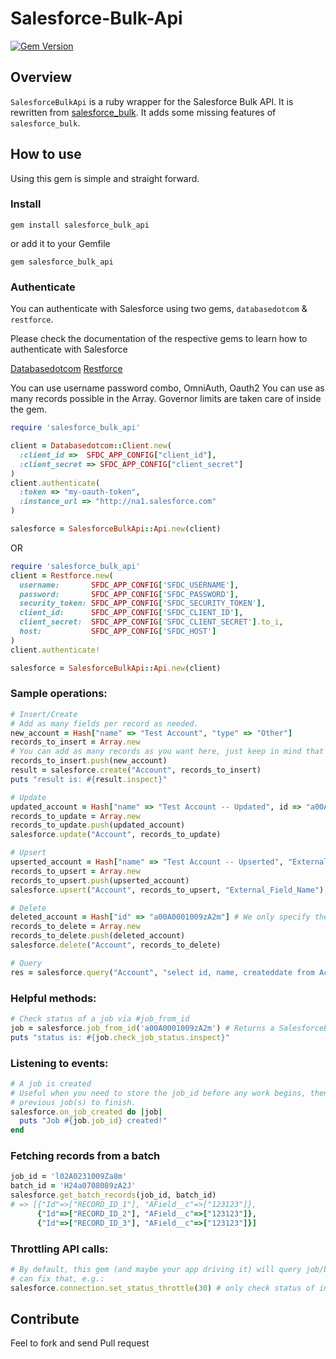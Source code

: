 # Salesforce-Bulk-Api
[![Gem Version](https://badge.fury.io/rb/salesforce_bulk_api.png)](http://badge.fury.io/rb/salesforce_bulk_api)

## Overview

`SalesforceBulkApi` is a ruby wrapper for the Salesforce Bulk API.
It is rewritten from [salesforce_bulk](https://github.com/jorgevaldivia/salesforce_bulk).
It adds some missing features of `salesforce_bulk`.

## How to use

Using this gem is simple and straight forward.

### Install

   `gem install salesforce_bulk_api`

or add it to your Gemfile

   `gem salesforce_bulk_api`

### Authenticate

You can authenticate with Salesforce using two gems, `databasedotcom` & `restforce`.

Please check the documentation of the respective gems to learn how to authenticate with Salesforce

[Databasedotcom](https://github.com/heroku/databasedotcom)
[Restforce](https://github.com/ejholmes/restforce)

You can use username password combo, OmniAuth, Oauth2
You can use as many records possible in the Array. Governor limits are taken care of inside the gem.

```ruby
require 'salesforce_bulk_api'

client = Databasedotcom::Client.new(
  :client_id =>  SFDC_APP_CONFIG["client_id"],
  :client_secret => SFDC_APP_CONFIG["client_secret"]
)
client.authenticate(
  :token => "my-oauth-token",
  :instance_url => "http://na1.salesforce.com"
)

salesforce = SalesforceBulkApi::Api.new(client)
```

OR

```ruby
require 'salesforce_bulk_api'
client = Restforce.new(
  username:       SFDC_APP_CONFIG['SFDC_USERNAME'],
  password:       SFDC_APP_CONFIG['SFDC_PASSWORD'],
  security_token: SFDC_APP_CONFIG['SFDC_SECURITY_TOKEN'],
  client_id:      SFDC_APP_CONFIG['SFDC_CLIENT_ID'],
  client_secret:  SFDC_APP_CONFIG['SFDC_CLIENT_SECRET'].to_i,
  host:           SFDC_APP_CONFIG['SFDC_HOST']
)
client.authenticate!

salesforce = SalesforceBulkApi::Api.new(client)
```

### Sample operations:

```ruby
# Insert/Create
# Add as many fields per record as needed.
new_account = Hash["name" => "Test Account", "type" => "Other"]
records_to_insert = Array.new
# You can add as many records as you want here, just keep in mind that Salesforce has governor limits.
records_to_insert.push(new_account)
result = salesforce.create("Account", records_to_insert)
puts "result is: #{result.inspect}"

# Update
updated_account = Hash["name" => "Test Account -- Updated", id => "a00A0001009zA2m"] # Nearly identical to an insert, but we need to pass the salesforce id.
records_to_update = Array.new
records_to_update.push(updated_account)
salesforce.update("Account", records_to_update)

# Upsert
upserted_account = Hash["name" => "Test Account -- Upserted", "External_Field_Name" => "123456"] # Fields to be updated. External field must be included
records_to_upsert = Array.new
records_to_upsert.push(upserted_account)
salesforce.upsert("Account", records_to_upsert, "External_Field_Name") # Note that upsert accepts an extra parameter for the external field name

# Delete
deleted_account = Hash["id" => "a00A0001009zA2m"] # We only specify the id of the records to delete
records_to_delete = Array.new
records_to_delete.push(deleted_account)
salesforce.delete("Account", records_to_delete)

# Query
res = salesforce.query("Account", "select id, name, createddate from Account limit 3") # We just need to pass the sobject name and the query string
```

### Helpful methods:

```ruby
# Check status of a job via #job_from_id
job = salesforce.job_from_id('a00A0001009zA2m') # Returns a SalesforceBulkApi::Job instance
puts "status is: #{job.check_job_status.inspect}"
```

### Listening to events:

```ruby
# A job is created
# Useful when you need to store the job_id before any work begins, then if you fail during a complex load scenario, you can wait for your
# previous job(s) to finish.
salesforce.on_job_created do |job|
  puts "Job #{job.job_id} created!"
end
```

### Fetching records from a batch

```ruby
job_id = 'l02A0231009Za8m'
batch_id = 'H24a0708089zA2J'
salesforce.get_batch_records(job_id, batch_id)
# => [{"Id"=>["RECORD_ID_1"], "AField__c"=>["123123"]},
      {"Id"=>["RECORD_ID_2"], "AField__c"=>["123123"]},
      {"Id"=>["RECORD_ID_3"], "AField__c"=>["123123"]}]

```

### Throttling API calls:

```ruby
# By default, this gem (and maybe your app driving it) will query job/batch statuses at an unbounded rate.  We
# can fix that, e.g.:
salesforce.connection.set_status_throttle(30) # only check status of individual jobs/batches every 30 seconds
```

## Contribute

Feel to fork and send Pull request
